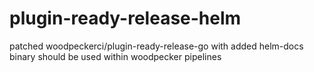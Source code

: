 # plugin-ready-release-helm
patched woodpeckerci/plugin-ready-release-go with added helm-docs binary
should be used within woodpecker pipelines